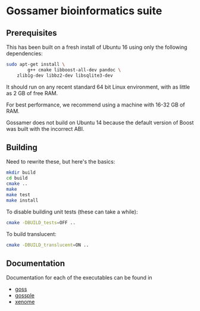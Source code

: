 # Gossamer bioinformatics suite

## Prerequisites

This has been built on a fresh install of Ubuntu 16 using only the following
dependencies:

```bash
sudo apt-get install \
        g++ cmake libboost-all-dev pandoc \
	zlib1g-dev libbz2-dev libsqlite3-dev
```
It should run on any recent standard 64 bit Linux environment, with as little as 
2 GB of free RAM.

For best performance, we recommend using a machine with 16-32 GB of RAM.

Gossamer does not build on Ubuntu 14 because the default version of Boost was built
with the incorrect ABI.


## Building

Need to rewrite these, but here's the basics:

```bash
mkdir build
cd build
cmake ..
make
make test
make install
```

To disable building unit tests (these can take a while):

```bash
cmake -DBUILD_tests=OFF ..
```

To build translucent:

```bash
cmake -DBUILD_translucent=ON ..
```

## Documentation

Documentation for each of the executables can be found in

 * [goss](docs/goss.md)
 * [gossple](docs/gossple.md)
 * [xenome](docs/xenome.md)
